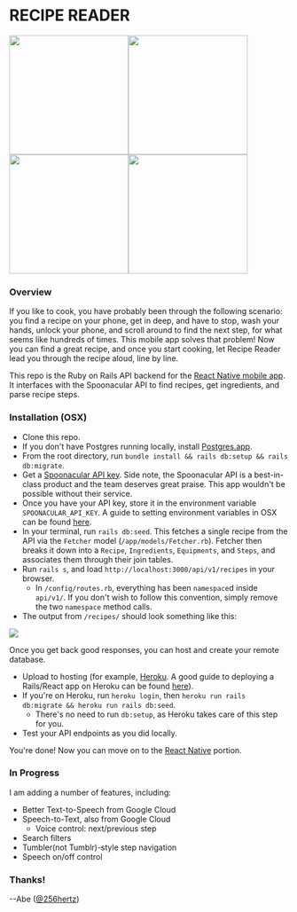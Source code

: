 # RECIPE READER

<image src="/public/images/title-screen.jpg" width="215px"/><image src="/public/images/search-results.jpg" width="215px" /><image src="/public/images/step.jpg" width="215px" /><image src="/public/images/done.jpg" width="215px" />

### Overview

If you like to cook, you have probably been through the following scenario: you find a recipe on your phone, get in deep, and have to stop, wash your hands, unlock your phone, and scroll around to find the next step, for what seems like hundreds of times.  This mobile app solves that problem!  Now you can find a great recipe, and once you start cooking, let Recipe Reader lead you through the recipe aloud, line by line.  

This repo is the Ruby on Rails API backend for the [React Native mobile app](https://github.com/256hz/recipe-reader-react-v4).  It interfaces with the Spoonacular API to find recipes, get ingredients, and parse recipe steps.

### Installation (OSX)

- Clone this repo.
- If you don't have Postgres running locally, install [Postgres.app](https://postgresapp.com/downloads.html).
- From the root directory, run `bundle install && rails db:setup && rails db:migrate`.
- Get a [Spoonacular API key](https://spoonacular.com/api/docs/recipes-api).  Side note, the Spoonacular API is a best-in-class product and the team deserves great praise.  This app wouldn't be possible without their service.
- Once you have your API key, store it in the environment variable `SPOONACULAR_API_KEY`.  A guide to setting environment variables in OSX can be found [here](https://medium.com/@himanshuagarwal1395/setting-up-environment-variables-in-macos-sierra-f5978369b255).
- In your terminal, run `rails db:seed`.  This fetches a single recipe from the API via the `Fetcher` model (`/app/models/Fetcher.rb`). Fetcher then breaks it down into a `Recipe`, `Ingredients`, `Equipments`, and `Steps`, and associates them through their join tables.
- Run `rails s`, and load `http://localhost:3000/api/v1/recipes` in your browser.  
  - In `/config/routes.rb`, everything has been `namespace`d inside `api/v1/`.  If you don't wish to follow this convention, simply remove the two `namespace` method calls.  
- The output from `/recipes/` should look something like this:

<image src="/public/images/api-response.png" />

Once you get back good responses, you can host and create your remote database.  

- Upload to hosting (for example, [Heroku](http://www.heroku.com).  A good guide to deploying a Rails/React app on Heroku can be found [here](https://medium.com/coding-in-simple-english/deploying-rails-react-app-to-heroku-35e1829242ab)).
- If you're on Heroku, run `heroku login`, then `heroku run rails db:migrate && heroku run rails db:seed`.  
  - There's no need to run `db:setup`, as Heroku takes care of this step for you.
- Test your API endpoints as you did locally.

You're done!  Now you can move on to the [React Native](https://github.com/256hz/recipe-reader-react-v4) portion.

### In Progress

I am adding a number of features, including:
- Better Text-to-Speech from Google Cloud
- Speech-to-Text, also from Google Cloud
  - Voice control: next/previous step
- Search filters
- Tumbler(not Tumblr)-style step navigation
- Speech on/off control

### Thanks!
--Abe ([@256hertz](http://twitter.com/256hertz))
